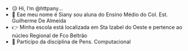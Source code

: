 - 😥 Hi, I’m @httpany...
- 🗿 Eae meu nome é Siany sou aluna do Ensino Médio do Col. Est. Guilherme De Almeida 
- 👉 Minha escola está localizada em Sta Izabel do Oeste e pertence ao núcleo Regional de Fco Beltrão
- 🦦 Participo da disciplina de Pens. Computacional 
